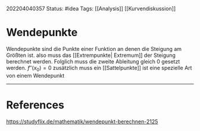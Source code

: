 202204040357
Status: #idea
Tags: [[Analysis]] [[Kurvendiskussion]] 

# Wendepunkte

Wendepunkte sind die Punkte einer Funktion an denen die Steigung am Größten ist. also muss das [[Extrempunkte| Extremum]] der Steigung berechnet werden. Folglich muss die zweite Ableitung gleich 0 gesetzt werden. 
$f''(x_0)=0$
zusätzlich muss 
ein [[Sattelpunkte]] ist eine spezielle Art von einem Wendepunkt

___
# References
https://studyflix.de/mathematik/wendepunkt-berechnen-2125